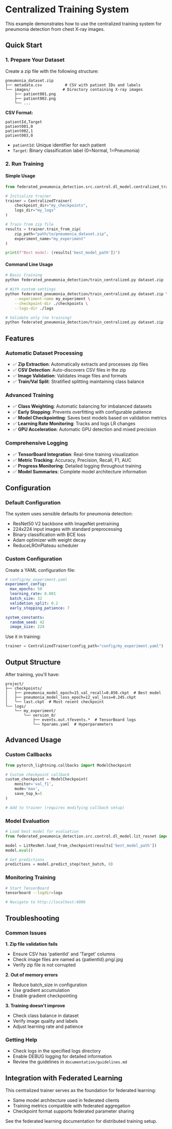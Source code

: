 # Centralized Training System

This example demonstrates how to use the centralized training system for pneumonia detection from chest X-ray images.

## Quick Start

### 1. Prepare Your Dataset

Create a zip file with the following structure:
```
pneumonia_dataset.zip
├── metadata.csv          # CSV with patient IDs and labels
└── images/              # Directory containing X-ray images
    ├── patient001.png
    ├── patient002.png
    └── ...
```

**CSV Format:**
```csv
patientId,Target
patient001,0
patient002,1
patient003,0
```

- `patientId`: Unique identifier for each patient
- `Target`: Binary classification label (0=Normal, 1=Pneumonia)

### 2. Run Training

#### Simple Usage

```python
from federated_pneumonia_detection.src.control.dl_model.centralized_trainer import CentralizedTrainer

# Initialize trainer
trainer = CentralizedTrainer(
    checkpoint_dir="my_checkpoints",
    logs_dir="my_logs"
)

# Train from zip file
results = trainer.train_from_zip(
    zip_path="path/to/pneumonia_dataset.zip",
    experiment_name="my_experiment"
)

print(f"Best model: {results['best_model_path']}")
```

#### Command Line Usage
```bash
# Basic training
python federated_pneumonia_detection/train_centralized.py dataset.zip

# With custom settings
python federated_pneumonia_detection/train_centralized.py dataset.zip \
    --experiment-name my_experiment \
    --checkpoint-dir ./checkpoints \
    --logs-dir ./logs

# Validate only (no training)
python federated_pneumonia_detection/train_centralized.py dataset.zip --validate-only
```

## Features

### Automatic Dataset Processing
- ✅ **Zip Extraction**: Automatically extracts and processes zip files
- ✅ **CSV Detection**: Auto-discovers CSV files in the zip
- ✅ **Image Validation**: Validates image files and formats
- ✅ **Train/Val Split**: Stratified splitting maintaining class balance

### Advanced Training
- ✅ **Class Weighting**: Automatic balancing for imbalanced datasets
- ✅ **Early Stopping**: Prevents overfitting with configurable patience
- ✅ **Model Checkpointing**: Saves best models based on validation metrics
- ✅ **Learning Rate Monitoring**: Tracks and logs LR changes
- ✅ **GPU Acceleration**: Automatic GPU detection and mixed precision

### Comprehensive Logging
- ✅ **TensorBoard Integration**: Real-time training visualization
- ✅ **Metric Tracking**: Accuracy, Precision, Recall, F1, AUC
- ✅ **Progress Monitoring**: Detailed logging throughout training
- ✅ **Model Summaries**: Complete model architecture information

## Configuration

### Default Configuration
The system uses sensible defaults for pneumonia detection:
- ResNet50 V2 backbone with ImageNet pretraining
- 224x224 input images with standard preprocessing
- Binary classification with BCE loss
- Adam optimizer with weight decay
- ReduceLROnPlateau scheduler

### Custom Configuration
Create a YAML configuration file:

```yaml
# config/my_experiment.yaml
experiment_config:
  max_epochs: 50
  learning_rate: 0.001
  batch_size: 32
  validation_split: 0.2
  early_stopping_patience: 7

system_constants:
  random_seed: 42
  image_size: 224
```

Use it in training:
```python
trainer = CentralizedTrainer(config_path="config/my_experiment.yaml")
```

## Output Structure

After training, you'll have:

```
project/
├── checkpoints/
│   ├── pneumonia_model_epoch=15_val_recall=0.850.ckpt  # Best model
│   ├── pneumonia_model_loss_epoch=12_val_loss=0.245.ckpt
│   └── last.ckpt  # Most recent checkpoint
└── logs/
    └── my_experiment/
        └── version_0/
            ├── events.out.tfevents.*  # TensorBoard logs
            └── hparams.yaml  # Hyperparameters
```

## Advanced Usage

### Custom Callbacks
```python
from pytorch_lightning.callbacks import ModelCheckpoint

# Custom checkpoint callback
custom_checkpoint = ModelCheckpoint(
    monitor='val_f1',
    mode='max',
    save_top_k=5
)

# Add to trainer (requires modifying callback setup)
```

### Model Evaluation

```python
# Load best model for evaluation
from federated_pneumonia_detection.src.control.dl_model.lit_resnet import LitResNet

model = LitResNet.load_from_checkpoint(results['best_model_path'])
model.eval()

# Get predictions
predictions = model.predict_step(test_batch, 0)
```

### Monitoring Training
```bash
# Start TensorBoard
tensorboard --logdir=logs

# Navigate to http://localhost:6006
```

## Troubleshooting

### Common Issues

**1. Zip file validation fails**
- Ensure CSV has 'patientId' and 'Target' columns
- Check image files are named as {patientId}.png/.jpg
- Verify zip file is not corrupted

**2. Out of memory errors**
- Reduce batch_size in configuration
- Use gradient accumulation
- Enable gradient checkpointing

**3. Training doesn't improve**
- Check class balance in dataset
- Verify image quality and labels
- Adjust learning rate and patience

### Getting Help
- Check logs in the specified logs directory
- Enable DEBUG logging for detailed information
- Review the guidelines in `documentation/guidelines.md`

## Integration with Federated Learning

This centralized trainer serves as the foundation for federated learning:
- Same model architecture used in federated clients
- Training metrics compatible with federated aggregation
- Checkpoint format supports federated parameter sharing

See the federated learning documentation for distributed training setup.